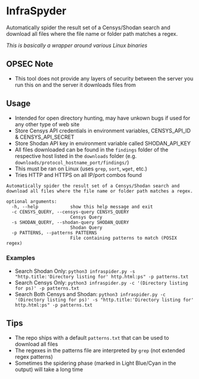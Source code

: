 # InfraSpyder

Automatically spider the result set of a Censys/Shodan search and download all files where the file name or folder path matches a regex.

*This is basically a wrapper around various Linux binaries*

## OPSEC Note

- This tool does not provide any layers of security between the server you run this on and the server it downloads files from

## Usage

- Intended for open directory hunting, may have unkown bugs if used for any other type of web site
- Store Censys API credentials in environment variables, CENSYS_API_ID & CENSYS_API_SECRET
- Store Shodan API key in environment variable called SHODAN_API_KEY
- All files downloaded can be found in the `findings` folder of the respective host listed in the `downloads` folder (e.g. `downloads/protocol_hostname_port/findings/`)
- This must be ran on Linux (uses `grep`, `sort`, `wget`, etc.)
- Tries HTTP and HTTPS on all IP/port combos found

```
Automatically spider the result set of a Censys/Shodan search and download all files where the file name or folder path matches a regex.

optional arguments:
  -h, --help            show this help message and exit
  -c CENSYS_QUERY, --censys-query CENSYS_QUERY
                        Censys Query
  -s SHODAN_QUERY, --shodan-query SHODAN_QUERY
                        Shodan Query
  -p PATTERNS, --patterns PATTERNS
                        File containing patterns to match (POSIX regex)
```

### Examples

- Search Shodan Only: `python3 infraspider.py -s "http.title:'Directory listing for' http.html:ps" -p patterns.txt`
- Search Censys Only: `python3 infraspider.py -c '(Directory listing for ps)' -p patterns.txt`
- Search Both Censys and Shodan: `python3 infraspider.py -c '(Directory listing for ps)' -s "http.title:'Directory listing for' http.html:ps" -p patterns.txt`

## Tips

- The repo ships with a default `patterns.txt` that can be used to download all files
- The regexes in the patterns file are interpreted by `grep` (not extended regex patterns)
- Sometimes the spidering phase (marked in Light Blue/Cyan in the output) will take a long time